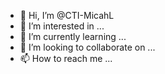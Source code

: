 - 👋 Hi, I’m @CTI-MicahL
- 👀 I’m interested in ...
- 🌱 I’m currently learning ...
- 💞️ I’m looking to collaborate on ...
- 📫 How to reach me ... 

<!---
CTI-MicahL/CTI-MicahL is a ✨ special ✨ repository because its `README.md` (this file) appears on your GitHub profile.
You can click the Preview link to take a look at your changes.
--->
